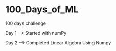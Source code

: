 # 100_Days_of_ML
100 days challenge

Day 1 --> Started with numPy


Day 2 --> Completed Linear Algebra Using Numpy
